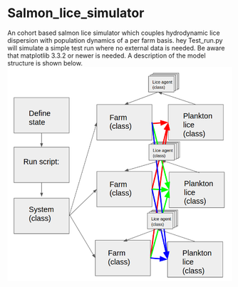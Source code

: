 # Salmon_lice_simulator
An cohort based salmon lice simulator which couples hydrodynamic lice dispersion with population dynamics of a per farm basis.
hey
Test_run.py will simulate a simple test run where no external data is needed. Be aware that matplotlib 3.3.2 or newer is needed.
A description of the model structure is shown below.
![Alt text](Model_structure.png?raw=true "Title")
